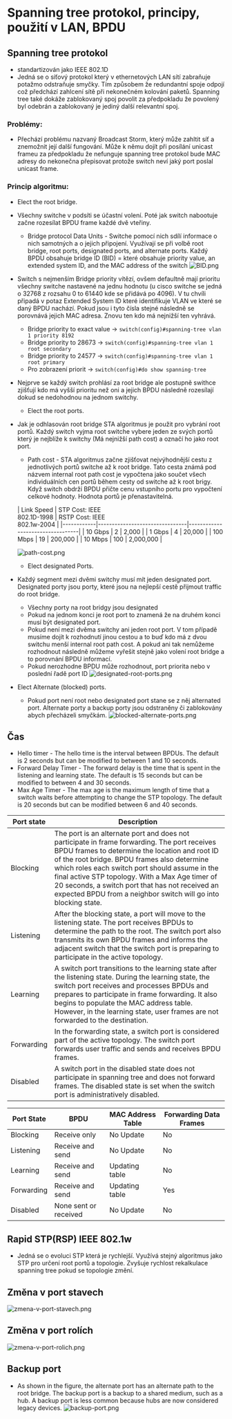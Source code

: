 # Spanning tree protokol, principy, použití v LAN, BPDU

## Spanning tree protokol

- standartizován jako IEEE 802.1D
- Jedná se o síťový protokol který v ethernetových LAN sítí zabraňuje potažmo odstraňuje smyčky. Tím způsobem že
  redundantní spoje odpojí což předchází zahlcení sítě při nekonečném kolování paketů. Spanning tree také dokáže
  zablokovaný spoj povolit za předpokladu že povolený byl odebrán a zablokovaný je jediný další relevantní spoj.

### Problémy:

- Přechází problému nazvaný Broadcast Storm, který může zahltit síť a znemožnit její další fungování. Může k němu dojít
  při posílání unicast frameu za předpokladu že nefunguje spanning tree protokol bude MAC adresy do nekonečna přepisovat
  protože switch neví jaký port poslal unicast frame.

### Princip algoritmu:

- Elect the root bridge.
- Všechny switche v podsíti se účastní volení. Poté jak switch nabootuje začne rozesílat BPDU frame každé dvě vteřiny.
    - Bridge protocol Data Units - Switche pomocí nich sdílí informace o nich samotných a o jejich připojení. Využívají
      se při volbě root bridge, root ports, designated ports, and alternate ports. Každý BPDU obsahuje bridge ID (BID) =
      které obsahuje priority value, an extended system ID, and the MAC address of the switch
      ![BID.png](BID.png)
- Switch s nejmenším Bridge priority vítězí, ovšem defaultně mají prioritu všechny switche nastavené na jednu hodnotu (u
  cisco switche se jedná o 32768 z rozsahu 0 to 61440 kde se přidává po 4096). V tu chvíli připadá v potaz Extended
  System ID které identifikuje VLAN ve které se daný BPDU nachází. Pokud jsou i tyto čísla stejné následně se porovnává
  jejich MAC adresa. Znovu ten kdo má nejnižší ten vyhrává.
    - Bridge priority to exact value -> `switch(config)#spanning-tree vlan 1 priority 8192`
    - Bridge priority to 28673 -> `switch(config)#spanning-tree vlan 1 root secondary`
    - Bridge priority to 24577 -> `switch(config)#spanning-tree vlan 1 root primary`
    - Pro zobrazení priorit -> `switch(config)#do show spanning-tree`
- Nejprve se každý switch prohlásí za root bridge ale postupně swithce zjišťují kdo má vyšší prioritu než oni a jejich
  BPDU následně rozesílají dokud se nedohodnou na jednom switchy.
    - Elect the root ports.
- Jak je odhlasován root bridge STA algoritmus je použit pro vybrání root portů. Každý switch vyjma root switche vybere
  jeden ze svých portů který je nejblíže k switchy (Má nejnižší path cost) a označí ho jako root port.
    - Path cost - STA algoritmus začne zjišťovat nejvýhodnější cestu z jednotlivých portů switche až k root bridge. Tato
      cesta známá pod názvem internal root path cost je vypočtena jako součet všech individuálních cen portů během cesty
      od switche až k root brigy. Když switch obdrží BPDU přičte cenu vstupního portu pro vypočtení celkové hodnoty.
      Hodnota portů je přenastavitelná.

  | Link Speed | STP Cost: IEEE<br/>802.1D-1998 | RSTP Cost: IEEE <br/>802.1w-2004 |
      |------------|--------------------------------|----------------------------------|
  | 10 Gbps    | 2                              | 2,000                            |
  | 1 Gbps     | 4                              | 20,000                           |
  | 100 Mbps   | 19                             | 200,000                          |
  | 10 Mbps    | 100                            | 2,000,000                        |

  ![path-cost.png](path-cost.png)

    - Elect designated Ports.
- Každý segment mezi dvěmi switchy musí mít jeden designated port. Designated porty jsou porty, které jsou na nejlepší
  cestě přijmout traffic do root bridge.
    - Všechny porty na root bridgy jsou designated
    - Pokud na jednom konci je root port to znamená že na druhém konci musí být designated port.
    - Pokud není mezi dvěma switchy ani jeden root port. V tom případě musíme dojít k rozhodnutí jinou cestou a to buď
      kdo má z dvou switchu menší internal root path cost. A pokud ani tak nemůžeme rozhodnout následně můžeme vyřešit
      stejně jako volení root bridge a to porovnání BPDU informací.
    - Pokud nerozhodne BPDU může rozhodnout, port priorita nebo v poslední řadě port ID
      ![designated-root-ports.png](designated-root-ports.png)
- Elect Alternate (blocked) ports.
    - Pokud port není root nebo designated port stane se z něj alternated port. Alternate porty a backup porty jsou
      odstraněny či zablokovány abych přecházeli smyčkám.
      ![blocked-alternate-ports.png](blocked-alternate-ports.png)

## Čas

- Hello timer - The hello time is the interval between BPDUs. The default is 2 seconds but can be modified to between 1
  and 10 seconds.
- Forward Delay Timer - The forward delay is the time that is spent in the listening and learning state. The default is
  15 seconds but can be modified to between 4 and 30 seconds.
- Max Age Timer - The max age is the maximum length of time that a switch waits before attempting to change the STP
  topology. The default is 20 seconds but can be modified between 6 and 40 seconds.

| Port state | Description                                                                                                                                                                                                                                                                                                                                                                                                              |
|------------|--------------------------------------------------------------------------------------------------------------------------------------------------------------------------------------------------------------------------------------------------------------------------------------------------------------------------------------------------------------------------------------------------------------------------|
| Blocking   | The port is an alternate port and does not participate in frame forwarding. The port receives BPDU frames to determine the location and root ID of the root bridge. BPDU frames also determine which roles each switch port should assume in the final active STP topology. With a Max Age timer of 20 seconds, a switch port that has not received an expected BPDU from a neighbor switch will go into blocking state. |
| Listening  | After the blocking state, a port will move to the listening state. The port receives BPDUs to determine the path to the root. The switch port also transmits its own BPDU frames and informs the adjacent switch that the switch port is preparing to participate in the active topology.                                                                                                                                |
| Learning   | A switch port transitions to the learning state after the listening state. During the learning state, the switch port receives and processes BPDUs and prepares to participate in frame forwarding. It also begins to populate the MAC address table. However, in the learning state, user frames are not forwarded to the destination.                                                                                  |
| Forwarding | In the forwarding state, a switch port is considered part of the active topology. The switch port forwards user traffic and sends and receives BPDU frames.                                                                                                                                                                                                                                                              |
| Disabled   | A switch port in the disabled state does not participate in spanning tree and does not forward frames. The disabled state is set when the switch port is administratively disabled.                                                                                                                                                                                                                                      |


| Port State | BPDU                  | MAC Address Table | Forwarding Data Frames |
|------------|-----------------------|-------------------|------------------------|
| Blocking   | Receive only          | No Update         | No                     |
| Listening  | Receive and send      | No Update         | No                     |
| Learning   | Receive and send      | Updating table    | No                     |
| Forwarding | Receive and send      | Updating table    | Yes                    |
| Disabled   | None sent or received | No Update         | No                     |


## Rapid STP(RSP) IEEE 802.1w
- Jedná se o evoluci STP která je rychlejší. Využívá stejný algoritmus jako STP pro určení root portů a topologie. Zvyšuje rychlost rekalkulace spanning tree pokud se topologie změní.

## Změna v port stavech
![zmena-v-port-stavech.png](zmena-v-port-stavech.png)

## Změna v port rolích
![zmena-v-port-rolich.png](zmena-v-port-rolich.png)

## Backup port
- As shown in the figure, the alternate port has an alternate path to the root bridge. The backup port is a backup to a shared medium, such as a hub. A backup port is less common because hubs are now considered legacy devices.
![backup-port.png](backup-port.png)

